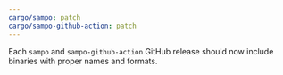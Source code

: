 ```yaml
---
cargo/sampo: patch
cargo/sampo-github-action: patch
---
```


Each `sampo` and `sampo-github-action` GitHub release should now include binaries with proper names and formats.
